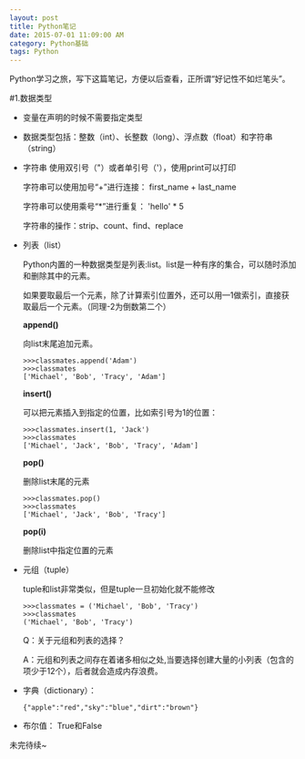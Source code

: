 ```yaml
---
layout: post
title: Python笔记
date: 2015-07-01 11:09:00 AM
category: Python基础
tags: Python
---
```

Python学习之旅，写下这篇笔记，方便以后查看，正所谓“好记性不如烂笔头”。

#1.数据类型

*	变量在声明的时候不需要指定类型
*	数据类型包括：整数（int）、长整数（long）、浮点数（float）和字符串（string）
*	字符串
	使用双引号（"）或者单引号（'），使用print可以打印

	字符串可以使用加号“+”进行连接：	first_name + last_name

	字符串可以使用乘号“*”进行重复： 'hello' * 5

	字符串的操作：strip、count、find、replace
*	列表（list）

	Python内置的一种数据类型是列表:list。list是一种有序的集合，可以随时添加和删除其中的元素。

	如果要取最后一个元素，除了计算索引位置外，还可以用—1做索引，直接获取最后一个元素。（同理-2为倒数第二个）

	**append()**

	向list末尾追加元素。

		>>>classmates.append('Adam')
		>>>classmates
		['Michael', 'Bob', 'Tracy', 'Adam']

	**insert()**

	可以把元素插入到指定的位置，比如索引号为1的位置：

		>>>classmates.insert(1, 'Jack')
		>>>classmates
		['Michael', 'Jack', 'Bob', 'Tracy', 'Adam']

	**pop()**

	删除list末尾的元素

		>>>classmates.pop()
		>>>classmates
		['Michael', 'Jack', 'Bob', 'Tracy']

	**pop(i)**

	删除list中指定位置的元素

*	元组（tuple）

	tuple和list非常类似，但是tuple一旦初始化就不能修改

		>>>classmates = ('Michael', 'Bob', 'Tracy')
		>>>classmates
		('Michael', 'Bob', 'Tracy')

	Q：关于元组和列表的选择？

	A：元组和列表之间存在着诸多相似之处,当要选择创建大量的小列表（包含的项少于12个），后者就会造成内存浪费。

*	字典（dictionary）：

		{"apple":"red","sky":"blue","dirt":"brown"}

*	布尔值： True和False

未完待续~




